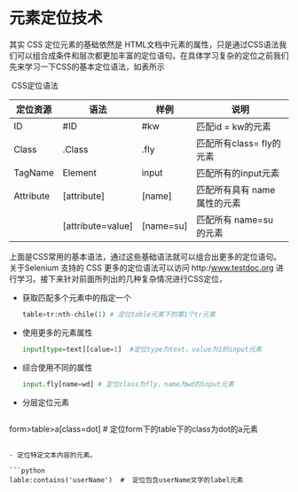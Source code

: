 # 元素定位技术 

其实 CSS 定位元素的基础依然是 HTML文档中元素的属性，只是通过CSS语法我们可以组合成条件和层次都更加丰富的定位语句。在具体学习复杂的定位之前我们先来学习一下CSS的基本定位语法，如表所示

​                                                 CSS定位语法

| 定位资源  | 语法              | 样例      | 说明                         |
| --------- | ----------------- | --------- | ---------------------------- |
| ID        | #ID               | #kw       | 匹配id = kw的元素            |
| Class     | .Class            | .fly      | 匹配所有class= fly的元素     |
| TagName   | Element           | input     | 匹配所有的input元素          |
| Attribute | [attribute]       | [name]    | 匹配所有具有 name 属性的元素 |
|           | [attribute=value] | [name=su] | 匹配所有 name=su 的元素      |

上面是CSS常用的基本语法，通过这些基础语法就可以组合出更多的定位语句。关于Selenium 支持的 CSS 更多的定位语法可以访问 http:/www.testdoc.org 进行学习。接下来针对前面所列出的几种复杂情况进行CSS定位，

- 获取匹配多个元素中的指定一个

  ```python
  table>tr:nth-chile(1) # 定位table元素下的第1个tr元素
  ```

- 使用更多的元素属性

  ```python
  input[type=text][calue=1]  #定位type为text，value为1的input元素
  ```

- 综合使用不同的属性

  ```python
  input.fly[name=wd] # 定位class为fly，name为wd的input元素
  ```

- 分层定位元素

  ```python
form>table>a[class=dot] # 定位form下的table下的class为dot的a元素
  ```

- 定位特定文本内容的元素。

  ```python
lable:contains('userName')  #  定位包含userName文字的label元素
  ```
  
  
